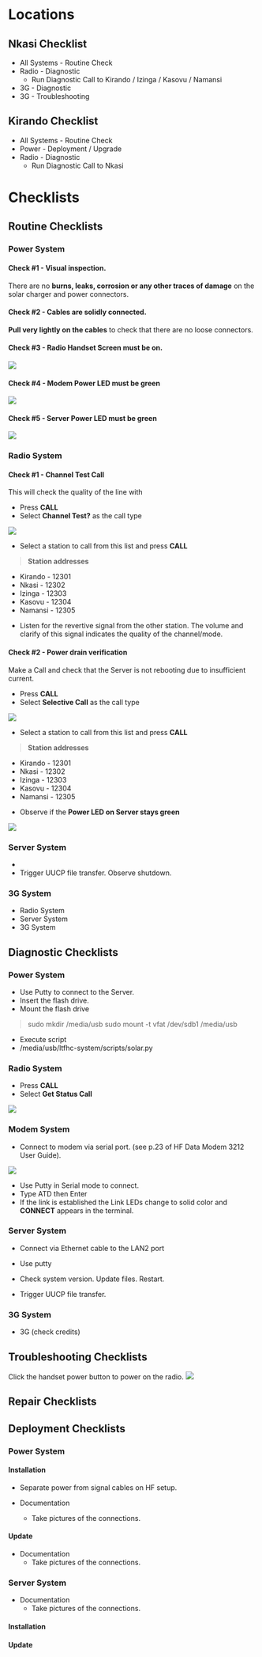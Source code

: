 # Locations

## Nkasi Checklist

 * All Systems - Routine Check
 * Radio - Diagnostic
   * Run Diagnostic Call to Kirando / Izinga / Kasovu / Namansi
 * 3G - Diagnostic
 * 3G - Troubleshooting 

## Kirando Checklist

 * All Systems - Routine Check
 * Power - Deployment / Upgrade
 * Radio - Diagnostic
   * Run Diagnostic Call to Nkasi
  
# Checklists

## Routine Checklists

### Power System

#### Check #1 - Visual inspection.

There are no **burns, leaks, corrosion or any other traces of damage** on the solar charger and power connectors.

#### Check #2 - Cables are solidly connected. 

**Pull very lightly on the cables** to check that there are no loose connectors.

#### Check #3 - Radio Handset Screen must be on.

![](/docs/img/handset_screen.png)

#### Check #4 - Modem Power LED must be green

![](/docs/img/modem.png)

#### Check #5 - Server Power LED must be green

![](/docs/img/power.png)

### Radio System

#### Check #1 - Channel Test Call

This will check the quality of the line with 

 * Press **CALL**
 * Select **Channel Test?** as the call type
 
![](/docs/img/channel_test.png)

 * Select a station to call from this list and press **CALL**

> **Station addresses**
- Kirando - 12301
- Nkasi - 12302
- Izinga - 12303
- Kasovu - 12304
- Namansi - 12305

 * Listen for the revertive signal from the other station. The volume and clarify of this signal indicates the quality of the channel/mode.

#### Check #2 - Power drain verification

Make a Call and check that the Server is not rebooting due to insufficient current.

 * Press **CALL**
 * Select **Selective Call** as the call type
 
![](/docs/img/selective_call.png)

 * Select a station to call from this list and press **CALL**

> **Station addresses**
- Kirando - 12301
- Nkasi - 12302
- Izinga - 12303
- Kasovu - 12304
- Namansi - 12305

 * Observe if the **Power LED on Server stays green**

![](/docs/img/power.png)



### Server System

 * 
  * Trigger UUCP file transfer. Observe shutdown.

### 3G System


 * Radio System
 * Server System
 * 3G System

## Diagnostic Checklists

### Power System

 * Use Putty to connect to the Server.
 * Insert the flash drive.
 * Mount the flash drive
> sudo mkdir /media/usb
> sudo mount -t vfat /dev/sdb1 /media/usb

 * Execute script
 * /media/usb/ltfhc-system/scripts/solar.py

### Radio System

  * Press **CALL**
  * Select **Get Status Call**
  
![](/docs/img/get_status_call.png)

### Modem System

  * Connect to modem via serial port. (see p.23 of HF Data Modem 3212 User Guide).
  
![](/docs/img/modem_pc.png)

  * Use Putty in Serial mode to connect.
  * Type ATD<remote address> then Enter
  * If the link is established the Link LEDs change to solid color and **CONNECT** appears in the terminal.

### Server System

  * Connect via Ethernet cable to the LAN2 port 
  * Use putty 


  * Check system version. Update files. Restart.

  * Trigger UUCP file transfer.



### 3G System
  * 3G (check credits)

## Troubleshooting Checklists

Click the handset power button to power on the radio.
![](/docs/img/handset.png)

## Repair Checklists

## Deployment Checklists

### Power System

#### Installation

 * Separate power from signal cables on HF setup.

 * Documentation 
   * Take pictures of the connections.

#### Update

 * Documentation 
   * Take pictures of the connections.

### Server System

 * Documentation 
   * Take pictures of the connections.

#### Installation

#### Update


